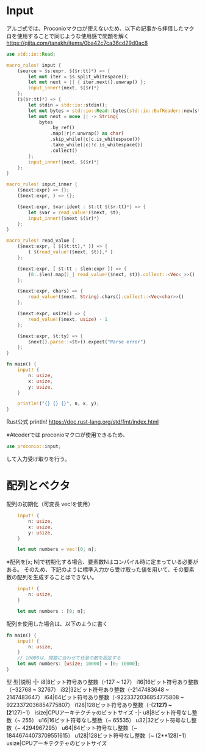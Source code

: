 # Input
アルゴ式では、Proconioマクロが使えないため、以下の記事から拝借したマクロを使用することで同じような使用感で問題を解く
https://qiita.com/tanakh/items/0ba42c7ca36cd29d0ac8
```rust
use std::io::Read;

macro_rules! input {
    (source = $s:expr, $($r:tt)*) => {
        let mut iter = $s.split_whitespace();
        let mut next = || { iter.next().unwrap() };
        input_inner!{next, $($r)*}
    };
    ($($r:tt)*) => {
        let stdin = std::io::stdin();
        let mut bytes = std::io::Read::bytes(std::io::BufReader::new(stdin.lock()));
        let mut next = move || -> String{
            bytes
                .by_ref()
                .map(|r|r.unwrap() as char)
                .skip_while(|c|c.is_whitespace())
                .take_while(|c|!c.is_whitespace())
                .collect()
        };
        input_inner!{next, $($r)*}
    };
}

macro_rules! input_inner {
    ($next:expr) => {};
    ($next:expr, ) => {};

    ($next:expr, $var:ident : $t:tt $($r:tt)*) => {
        let $var = read_value!($next, $t);
        input_inner!{$next $($r)*}
    };
}

macro_rules! read_value {
    ($next:expr, ( $($t:tt),* )) => {
        ( $(read_value!($next, $t)),* )
    };

    ($next:expr, [ $t:tt ; $len:expr ]) => {
        (0..$len).map(|_| read_value!($next, $t)).collect::<Vec<_>>()
    };

    ($next:expr, chars) => {
        read_value!($next, String).chars().collect::<Vec<char>>()
    };

    ($next:expr, usize1) => {
        read_value!($next, usize) - 1
    };

    ($next:expr, $t:ty) => {
        $next().parse::<$t>().expect("Parse error")
    };
}

fn main() {
    input! {
        n: usize,
        x: usize,
        y: usize,
    }

    println!("{} {} {}", n, x, y);
}
```
Rust公式 println!
https://doc.rust-lang.org/std/fmt/index.html

※Atcoderでは proconioマクロが使用できるため、
```rust
use proconio::input;
```
して入力受け取りを行う。

# 配列とベクタ

配列の初期化（可変長 vec!を使用）
```rust
    input! {
        n: usize,
        x: usize,
        y: usize,
    }

    let mut numbers = vec![0; n];
```
※配列を[x; N]で初期化する場合、要素数Nはコンパイル時に定まっている必要がある。
そのため、下記のように標準入力から受け取った値を用いて、その要素数の配列を生成することはできない。
```rust
    input! {
        n: usize,
    }

    let mut numbers : [0; n];
```
配列を使用した場合は、以下のように書く
```rust
fn main() {
    input! {
        n: usize,
    }
    // 10000は、問題に合わせて任意の数を設定する
    let mut numbers: [usize; 10000] = [0; 10000];
}

```

型
型|説明
-|-
i8|8ビット符号あり整数（-127 ~ 127）
i16|16ビット符号あり整数（−32768 ~ 32767）
i32|32ビット符号あり整数（-2147483648 ~ 2147483647）
i64|64ビット符号あり整数（-9223372036854775808 ~ 9223372036854775807）
i128|128ビット符号あり整数（-(2**127) ~ (2**127)−1）
isize|CPUアーキテクチャのビットサイズ
-|-
u8|8ビット符号なし整数（~ 255）
u16|16ビット符号なし整数（~ 65535）
u32|32ビット符号なし整数（~ 4294967295）
u64|64ビット符号なし整数（~ 18446744073709551615）
u128|128ビット符号なし整数（~ (2**128)−1）
usize|CPUアーキテクチャのビットサイズ
